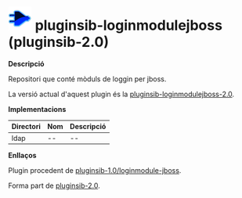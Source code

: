 # ![Logo](https://github.com/GovernIB/maven/raw/binaris/pluginsib/projectinfo_Attachments/icon.jpg) pluginsib-loginmodulejboss  (pluginsib-2.0)

**Descripció**


Repositori que conté  mòduls de loggin per jboss.

La versió actual d'aquest plugin és la  [pluginsib-loginmodulejboss-2.0](https://github.com/GovernIB/pluginsib-loginmodulejboss/tree/pluginsib-loginmodulejboss-2.0).


**Implementacions**

Directori | Nom | Descripció
------------ | ------------- | -------------
ldap | -- | --


**Enllaços**


Plugin procedent de [pluginsib-1.0/loginmodule-jboss](https://github.com/GovernIB/pluginsib/tree/pluginsib-1.0/loginmodule-jboss).  

Forma part de [pluginsib-2.0](https://github.com/GovernIB/pluginsib/tree/pluginsib-2.0).
